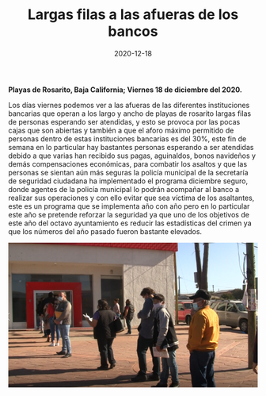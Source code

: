 ﻿---
layout: blog
title:  "Largas filas a las afueras de los bancos"
date:   2020-12-18
categories: playas de rosarito
permalink: /:categories/:title:output_ext
image: /img/cnr/2020-12-18-largas-filas.png
alt: "Largas filas a las afueras de los bancos"
autor: 
---

 **Playas de Rosarito, Baja California; Viernes 18 de diciembre del 2020.**

Los días viernes podemos ver a las afueras de las diferentes instituciones bancarias que operan a los largo y ancho de playas de rosarito largas filas de personas esperando ser atendidas, y esto se provoca por las pocas cajas que son abiertas y también a que el aforo máximo permitido de personas dentro de estas instituciones bancarias es del 30%, este fin de semana en lo particular hay bastantes personas esperando a ser atendidas debido a que varias han recibido sus pagas, aguinaldos, bonos navideños y demás compensaciones económicas, para combatir los asaltos y que las personas se sientan aún más seguras la policía municipal de la secretaría de seguridad ciudadana ha implementado el programa diciembre seguro, donde agentes de la policía municipal lo podrán acompañar al banco a realizar sus operaciones y con ello evitar que sea víctima de los asaltantes, este es un programa que se implementa año con año pero en lo particular este año se pretende reforzar la seguridad ya que uno de los objetivos de este año del octavo ayuntamiento es reducir las estadísticas del crimen ya que los números del año pasado fueron bastante elevados.

<div id="carouselExampleSlidesOnly" class="carousel slide" data-ride="carousel">
  <div class="carousel-inner">
    <div class="carousel-item active">
       <img class="d-block w-100" src="/img/cnr/2020-12-18-largas-filas.png" loading="lazy"  alt="Largas filas a las afueras de los bancos">
    </div>
  </div>
</div>